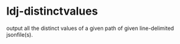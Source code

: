# ldj-distinctvalues
output all the distinct values of a given path of given line-delimited jsonfile(s).
